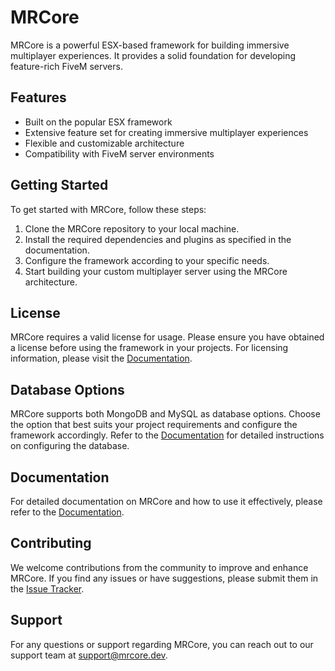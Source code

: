 # MRCore

MRCore is a powerful ESX-based framework for building immersive multiplayer experiences. It provides a solid foundation for developing feature-rich FiveM servers.

## Features

- Built on the popular ESX framework
- Extensive feature set for creating immersive multiplayer experiences
- Flexible and customizable architecture
- Compatibility with FiveM server environments

## Getting Started

To get started with MRCore, follow these steps:

1. Clone the MRCore repository to your local machine.
2. Install the required dependencies and plugins as specified in the documentation.
3. Configure the framework according to your specific needs.
4. Start building your custom multiplayer server using the MRCore architecture.

## License

MRCore requires a valid license for usage. Please ensure you have obtained a license before using the framework in your projects. For licensing information, please visit the [Documentation](https://github.com).

## Database Options

MRCore supports both MongoDB and MySQL as database options. Choose the option that best suits your project requirements and configure the framework accordingly. Refer to the [Documentation](https://docs.mrcore.dev) for detailed instructions on configuring the database.

## Documentation

For detailed documentation on MRCore and how to use it effectively, please refer to the [Documentation](https://docs.mrcore.dev).

## Contributing

We welcome contributions from the community to improve and enhance MRCore. If you find any issues or have suggestions, please submit them in the [Issue Tracker](https://github.com/your-repo/issues).

## Support

For any questions or support regarding MRCore, you can reach out to our support team at support@mrcore.dev.
